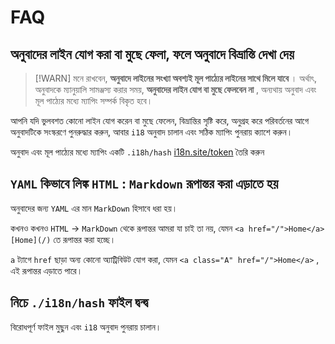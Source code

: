 # FAQ

## অনুবাদের লাইন যোগ করা বা মুছে ফেলা, ফলে অনুবাদে বিভ্রান্তি দেখা দেয়

> [!WARN]
> মনে রাখবেন, **অনুবাদে লাইনের সংখ্যা অবশ্যই মূল পাঠ্যের লাইনের সাথে মিলে যাবে** ।
> অর্থাৎ, অনুবাদকে ম্যানুয়ালি সামঞ্জস্য করার সময়, **অনুবাদের লাইন যোগ বা মুছে ফেলবেন না** , অন্যথায় অনুবাদ এবং মূল পাঠ্যের মধ্যে ম্যাপিং সম্পর্ক বিকৃত হবে।

আপনি যদি ভুলবশত কোনো লাইন যোগ করেন বা মুছে ফেলেন, বিভ্রান্তির সৃষ্টি করে, অনুগ্রহ করে পরিবর্তনের আগে অনুবাদটিকে সংস্করণে পুনরুদ্ধার করুন, আবার `i18` অনুবাদ চালান এবং সঠিক ম্যাপিং পুনরায় ক্যাশে করুন।

অনুবাদ এবং মূল পাঠ্যের মধ্যে ম্যাপিং একটি `.i18h/hash` [i18n.site/token](//i18n.site/token) তৈরি করুন

## `YAML` কিভাবে লিঙ্ক `HTML` : `Markdown` রূপান্তর করা এড়াতে হয়

অনুবাদের জন্য `YAML` এর মান `MarkDown` হিসাবে ধরা হয়।

কখনও কখনও `HTML` → `MarkDown` থেকে রূপান্তর আমরা যা চাই তা নয়, যেমন `<a href="/">Home</a>` `[Home](/)` তে রূপান্তর করা হচ্ছে।

`a` ট্যাগে `href` ছাড়া অন্য কোনো অ্যাট্রিবিউট যোগ করা, যেমন `<a class="A" href="/">Home</a>` , এই রূপান্তর এড়াতে পারে।

## নিচে `./i18n/hash` ফাইল দ্বন্দ্ব

বিরোধপূর্ণ ফাইল মুছুন এবং `i18` অনুবাদ পুনরায় চালান।